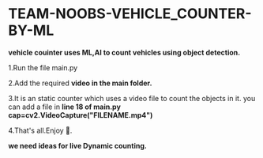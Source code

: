 # TEAM-NOOBS-VEHICLE_COUNTER-BY-ML
**vehicle couinter uses ML,AI to count vehicles using object detection.**


1.Run the file main.py

2.Add the required **video in the main folder.**

3.It is an static counter which uses a video file to count the objects in it. you can add a file in **line 18 of main.py cap=cv2.VideoCapture("FILENAME.mp4")**

4.That's all.Enjoy 🙂.

**we need ideas for live Dynamic counting.**
